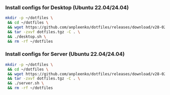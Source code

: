 ### Install configs for Desktop (Ubuntu 22.04/24.04)

```bash
mkdir -p ~/dotfiles \
 && cd ~/dotfiles \
 && wget https://github.com/anpleenko/dotfiles/releases/download/v28-02-2025-21h-42m-17s/dotfiles.tgz \
 && tar -zxvf dotfiles.tgz -C . \
 && ./desktop.sh \
 && rm -rf ~/dotfiles
```

### Install configs for Server (Ubuntu 22.04/24.04)

```bash
mkdir -p ~/dotfiles \
 && cd ~/dotfiles \
 && wget https://github.com/anpleenko/dotfiles/releases/download/v28-02-2025-21h-42m-17s/dotfiles.tgz \
 && tar -zxvf dotfiles.tgz -C . \
 && ./server.sh \
 && rm -rf ~/dotfiles
```
